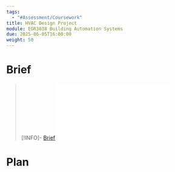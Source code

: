 ```yaml
---
tags:
  - "#Assessment/Coursework"
title: HVAC Design Project
module: EGR3038 Building Automation Systems
due: 2025-06-05T16:00:00
weight: 50
---
```


# Brief

> [!INFO]- [Brief](Projects/Uni%20Projects/Building%20Automation%20Systems/HVAC%20State%20of%20Art%20Report/Brief.md)
> ![Brief](Projects/Uni%20Projects/Building%20Automation%20Systems/HVAC%20State%20of%20Art%20Report/Brief.md)

# Plan

